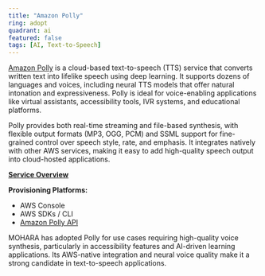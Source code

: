 ```yaml
---
title: "Amazon Polly"
ring: adopt
quadrant: ai
featured: false
tags: [AI, Text-to-Speech]
---
```


[Amazon Polly](https://aws.amazon.com/polly/) is a cloud-based text-to-speech (TTS) service that converts written text into lifelike speech using deep learning. It supports dozens of languages and voices, including neural TTS models that offer natural intonation and expressiveness. Polly is ideal for voice-enabling applications like virtual assistants, accessibility tools, IVR systems, and educational platforms.

Polly provides both real-time streaming and file-based synthesis, with flexible output formats (MP3, OGG, PCM) and SSML support for fine-grained control over speech style, rate, and emphasis. It integrates natively with other AWS services, making it easy to add high-quality speech output into cloud-hosted applications.

**[Service Overview](https://docs.aws.amazon.com/polly/latest/dg/what-is.html)**

**Provisioning Platforms:**

- AWS Console
- AWS SDKs / CLI
- [Amazon Polly API](https://docs.aws.amazon.com/polly/latest/dg/API_Reference.html)

MOHARA has adopted Polly for use cases requiring high-quality voice synthesis, particularly in accessibility features and AI-driven learning applications. Its AWS-native integration and neural voice quality make it a strong candidate in text-to-speech applications.
